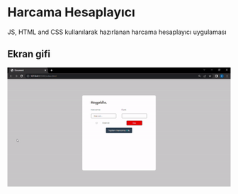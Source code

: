 <h1> Harcama Hesaplayıcı </h1>

JS, HTML and CSS kullanılarak hazırlanan harcama hesaplayıcı uygulaması

<h2> Ekran gifi </h2>

![](screen.gif)